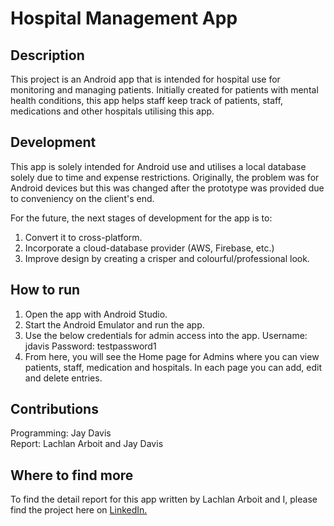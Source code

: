 # Hospital Management App

## Description
This project is an Android app that is intended for hospital use for monitoring and managing patients. Initially created for patients with mental health conditions, this app helps staff keep track of patients, staff, medications and other hospitals utilising this app. 

## Development
This app is solely intended for Android use and utilises a local database solely due to time and expense restrictions. Originally, the problem was for Android devices but this was changed after the prototype was provided due to conveniency on the client's end. 

For the future, the next stages of development for the app is to:
1. Convert it to cross-platform. 
2. Incorporate a cloud-database provider (AWS, Firebase, etc.) 
3. Improve design by creating a crisper and colourful/professional look.

## How to run
1. Open the app with Android Studio. 
2. Start the Android Emulator and run the app. 
3. Use the below credentials for admin access into the app.
Username: jdavis
Password: testpassword1
4. From here, you will see the Home page for Admins where you can view patients, staff, medication and hospitals. In each page you can add, edit and delete entries.

## Contributions 
Programming: Jay Davis <br>
Report: Lachlan Arboit and Jay Davis

## Where to find more
To find the detail report for this app written by Lachlan Arboit and I, please find the project here on [LinkedIn.](https://www.linkedin.com/in/jay-davis-261738277/details/projects/)
